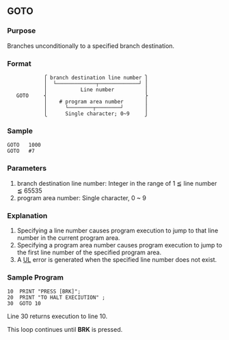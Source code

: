 ## GOTO

### Purpose
Branches unconditionally to a specified branch destination.

### Format
```basic
            ⎧ branch destination line number ⎫
            ⎪  └─────────────┬─────────────┘ ⎪
            ⎪           Line number          ⎪
   GOTO     ⎨                                ⎬
            ⎪    # program area number       ⎪
            ⎪      └────────┬────────┘       ⎪
            ⎩      Single character; 0~9     ⎭
```

### Sample
```basic
GOTO   1000
GOTO   #7
```

### Parameters
1. branch destination line number: Integer in the range of 1 ≦ line number ≦ 65535
2. program area number: Single character, 0 ~ 9

### Explanation
1. Specifying a line number causes program execution to jump to that line number in the current program area.
2. Specifying a program area number causes program execution to jump to the first line number of the specified program area.
3. A [UL](../errors.md#UL-error) error is generated when the specified line number does not exist.

### Sample Program
```basic
10  PRINT "PRESS [BRK]";
20  PRINT "TO HALT EXECIUTION" ;
30  GOTO 10
```

Line 30 returns execution to line 10.

This loop continues until **BRK** is pressed.
